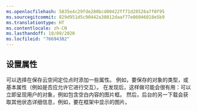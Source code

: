 ```yaml
---
ms.openlocfilehash: 5835e4c29fde280bcd00422ff71d28526a7f0f95
ms.sourcegitcommit: 829d951d5c90442a38012daaf77e86046018e5b9
ms.translationtype: HT
ms.contentlocale: zh-CN
ms.lasthandoff: 10/09/2020
ms.locfileid: "76694382"
---
```

## <a name="set-properties"></a>设置属性

可以选择在保存云空间定位点时添加一些属性。 例如，要保存的对象的类型，或基本属性（例如是否应允许它进行交互）。 在发现后，这样做可能会很有用：可以立即呈现用户的对象，例如包含空白内容的图片框。 然后，后台的另一下载会获取其他状态详细信息，例如，要在框架中显示的图片。
